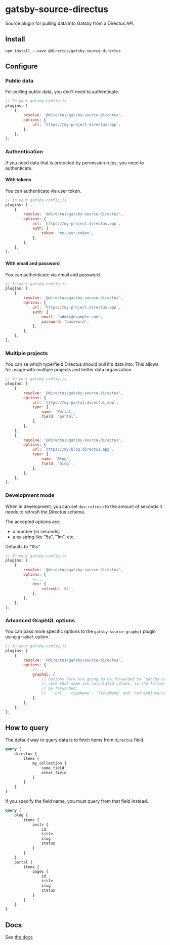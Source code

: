 # gatsby-source-directus

Source plugin for pulling data into Gatsby from a Directus API.

## Install

```
npm install --save @directus/gatsby-source-directus
```

## Configure

### Public data

For pulling public data, you don't need to authenticate.

```js
// In your gatsby-config.js
plugins: [
	{
		resolve: '@directus/gatsby-source-directus',
		options: {
			url: `https://my-project.directus.app`,
		},
	},
];
```

### Authentication

If you need data that is protected by permission rules, you need to authenticate.

#### With tokens

You can authenticate via user token.

```js
// In your gatsby-config.js
plugins: [
	{
		resolve: '@directus/gatsby-source-directus',
		options: {
			url: `https://my-project.directus.app`,
			auth: {
				token: 'my-user-token',
			},
		},
	},
];
```

#### With email and password

You can authenticate via email and password.

```js
// In your gatsby-config.js
plugins: [
	{
		resolve: '@directus/gatsby-source-directus',
		options: {
			url: `https://my-project.directus.app`,
			auth: {
				email: 'admin@example.com',
				password: 'password',
			},
		},
	},
];
```

### Multiple projects

You can se which type/field Directus should pull it's data into. This allows for usage with multiple projects and better
data organization.

```js
// In your gatsby-config.js
plugins: [
	{
		resolve: '@directus/gatsby-source-directus',
		options: {
			url: `https://my-portal.directus.app`,
			type: {
				name: 'Portal',
				field: 'portal',
			},
		},
	},
	{
		resolve: '@directus/gatsby-source-directus',
		options: {
			url: `https://my-blog.directus.app`,
			type: {
				name: 'Blog',
				field: 'blog',
			},
		},
	},
];
```

### Development mode

When in development, you can set `dev.refresh` to the amount of seconds it needs to refresh the Directus schema.

The accepted options are:

- a number (in seconds)
- a `ms` string like "5s", "1m", etc.

Defaults to "15s"

```js
// In your gatsby-config.js
plugins: [
	{
		resolve: '@directus/gatsby-source-directus',
		options: {
			//...
			dev: {
				refresh: '5s',
			},
		},
	},
];
```

### Advanced GraphQL options

You can pass more specific options to the `gatsby-source-graphql` plugin using `graphql` option.

```js
// In your gatsby-config.js
plugins: [
	{
		resolve: '@directus/gatsby-source-directus',
		options: {
			//...
			graphql: {
				// options here are going to be forwarded to `gatsby-source-graphql`
				// note that some are calculated values, so the follow are not going to
				// be forwarded:
				//   `url`, `typeName`, `fieldName` and `refreshInterval`
			},
		},
	},
];
```

## How to query

The default way to query data is to fetch items from `directus` field.

```graphql
query {
	directus {
		items {
			my_collection {
				some_field
				other_field
			}
		}
	}
}
```

If you specify the field name, you must query from that field instead.

```graphql
query {
	blog {
		items {
			posts {
				id
				title
				slug
				status
			}
		}
	}
	portal {
		items {
			pages {
				id
				title
				slug
				status
			}
		}
	}
}
```

## Docs

See [the docs](https://docs.directus.io/)
